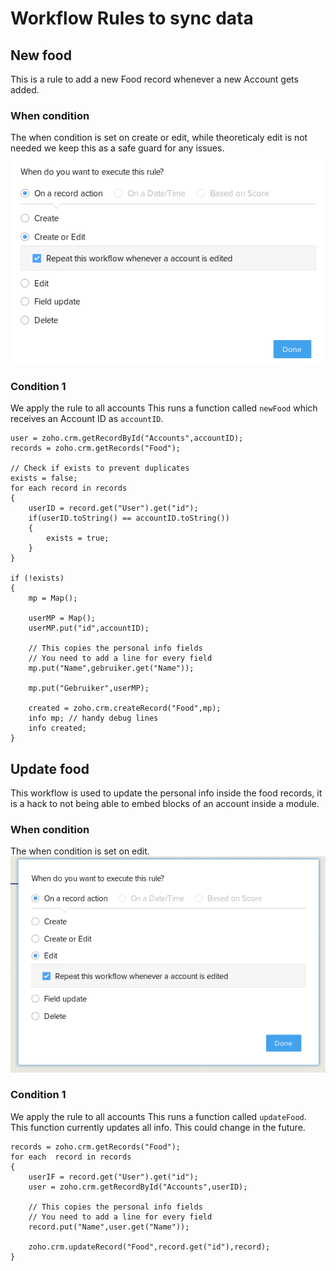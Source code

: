 Workflow Rules to sync data
===========================

## New food
This is a rule to add a new Food record whenever a new Account gets added.

### When condition
The when condition is set on create or edit, while theoreticaly edit is not needed we keep this as a safe guard for any issues.
![when condition: create or edit with repeat](./images/newfood/when.png)

### Condition 1
We apply the rule to all accounts
This runs a function called `newFood` which receives an Account ID as `accountID`.
```deluge
user = zoho.crm.getRecordById("Accounts",accountID);
records = zoho.crm.getRecords("Food");

// Check if exists to prevent duplicates
exists = false;
for each record in records
{
	userID = record.get("User").get("id");
	if(userID.toString() == accountID.toString())
	{
		exists = true;
	}
}

if (!exists)
{
	mp = Map();

	userMP = Map();
	userMP.put("id",accountID);

    // This copies the personal info fields
    // You need to add a line for every field
	mp.put("Name",gebruiker.get("Name")); 

	mp.put("Gebruiker",userMP);

	created = zoho.crm.createRecord("Food",mp);
	info mp; // handy debug lines
	info created;
}
```

## Update food
This workflow is used to update the personal info inside the food records, it is a hack to not being able to embed blocks of an account inside a module.

### When condition
The when condition is set on edit.
![when condition: edit with repeat](./images/updatefood/when.png)

### Condition 1
We apply the rule to all accounts
This runs a function called `updateFood`. This function currently updates all info. This could change in the future.
```deluge
records = zoho.crm.getRecords("Food");
for each  record in records
{
	userIF = record.get("User").get("id");
	user = zoho.crm.getRecordById("Accounts",userID);

    // This copies the personal info fields
    // You need to add a line for every field
	record.put("Name",user.get("Name"));

	zoho.crm.updateRecord("Food",record.get("id"),record);
}
```

